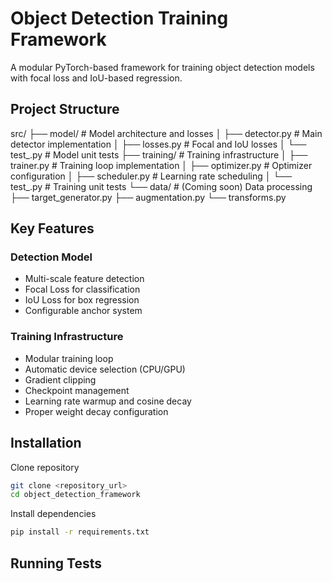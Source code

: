 # Object Detection Training Framework

A modular PyTorch-based framework for training object detection models with focal loss and IoU-based regression.

## Project Structure

src/
├── model/ # Model architecture and losses
│ ├── detector.py # Main detector implementation
│ ├── losses.py # Focal and IoU losses
│ └── test_.py # Model unit tests
├── training/ # Training infrastructure
│ ├── trainer.py # Training loop implementation
│ ├── optimizer.py # Optimizer configuration
│ ├── scheduler.py # Learning rate scheduling
│ └── test_.py # Training unit tests
└── data/ # (Coming soon) Data processing
├── target_generator.py
├── augmentation.py
└── transforms.py

## Key Features

### Detection Model
- Multi-scale feature detection
- Focal Loss for classification
- IoU Loss for box regression
- Configurable anchor system

### Training Infrastructure
- Modular training loop
- Automatic device selection (CPU/GPU)
- Gradient clipping
- Checkpoint management
- Learning rate warmup and cosine decay
- Proper weight decay configuration

## Installation

Clone repository

```bash
git clone <repository_url>
cd object_detection_framework
```
Install dependencies

```bash
pip install -r requirements.txt
```
## Running Tests


